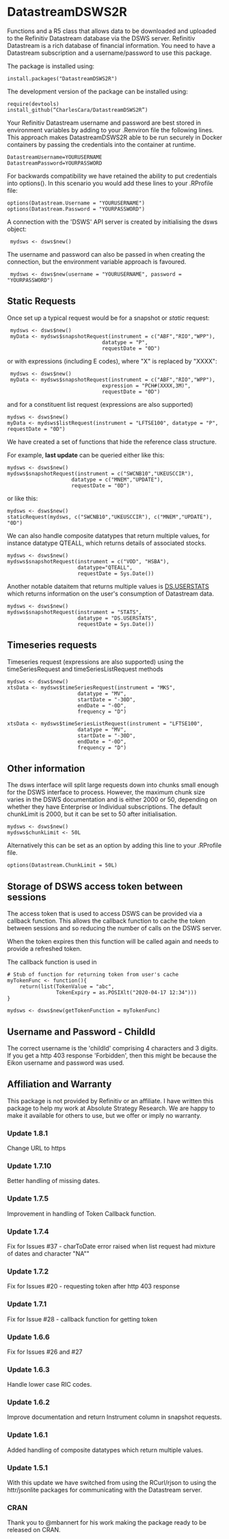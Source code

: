 # DatastreamDSWS2R
Functions and a R5 class that allows data to be downloaded and uploaded to the Refinitiv Datastream database via the DSWS server.  Refinitiv Datastream is a rich database of financial information.  You need to have a Datastream subscription and a username/password to use this package.

The package is installed using:

    install.packages("DatastreamDSWS2R")
    
The development version of the package can be installed using:

    require(devtools)
    install_github(“CharlesCara/DatastreamDSWS2R”)

Your Refinitiv Datastream username and password are best stored in environment variables by adding to your .Renviron file the following
lines.  This approach makes DatastreamDSWS2R able to be run securely in Docker containers by passing the credentials into the container at
runtime.

    DatastreamUsername=YOURUSERNAME
    DatastreamPassword=YOURPASSWORD

For backwards compatibility we have retained the ability to put credentials into options().  In this scenario you would add these lines to your .RProfile file:

    options(Datastream.Username = "YOURUSERNAME")
    options(Datastream.Password = "YOURPASSWORD")

A connection with the 'DSWS' API server is created by initialising the dsws object:

     mydsws <- dsws$new()

The username and password can also be passed in when creating the connection, but the environment variable approach is favoured.

     mydsws <- dsws$new(username = "YOURUSERNAME", password = "YOURPASSWORD")
     
     
## Static Requests
Once set up a typical request would be for a snapshot or *static* request:

     mydsws <- dsws$new()
     myData <- mydsws$snapshotRequest(instrument = c("ABF","RIO","WPP"),
                                   datatype = "P",
                                   requestDate = "0D")

or with expressions (including E codes), where "X" is replaced by "XXXX":

     mydsws <- dsws$new()
     myData <- mydsws$snapshotRequest(instrument = c("ABF","RIO","WPP"),
                                   expression = "PCH#(XXXX,3M)",
                                   requestDate = "0D")

and for a constituent list request (expressions are also supported)

    mydsws <- dsws$new()
    myData <- mydsws$listRequest(instrument = "LFTSE100", datatype = "P", requestDate = "0D")

We have created a set of functions that hide the reference class structure.

For example, **last update** can be queried either like this: 

    mydsws <- dsws$new()
    mydsws$snapshotRequest(instrument = c("SWCNB10","UKEUSCCIR"), 
                         datatype = c("MNEM","UPDATE"), 
                         requestDate = "0D")

or like this:

    mydsws <- dsws$new()
    staticRequest(mydsws, c("SWCNB10","UKEUSCCIR"), c("MNEM","UPDATE"), "0D")

We can also handle composite datatypes that return multiple values, for instance datatype QTEALL, which returns details of associated stocks.

    mydsws <- dsws$new()
    mydsws$snapshotRequest(instrument = c("VOD", "HSBA"),
                           datatype="QTEALL",
                           requestDate = Sys.Date())


Another notable dataitem that returns multiple values is [DS.USERSTATS](https://developers.refinitiv.com/en) which returns information on the user's consumption of Datastream data.

    mydsws <- dsws$new()
    mydsws$snapshotRequest(instrument = "STATS",
                           datatype = "DS.USERSTATS",
                           requestDate = Sys.Date())



## Timeseries requests
Timeseries request (expressions are also supported) using the timeSeriesRequest and timeSeriesListRequest methods

    mydsws <- dsws$new()
    xtsData <- mydsws$timeSeriesRequest(instrument = "MKS",
                           datatype = "MV",
                           startDate = "-30D",
                           endDate = "-0D",
                           frequency = "D")

    xtsData <- mydsws$timeSeriesListRequest(instrument = "LFTSE100",
                           datatype = "MV",
                           startDate = "-30D",
                           endDate = "-0D",
                           frequency = "D")


## Other information
The dsws interface will split large requests down into chunks small enough for the DSWS interface to process.  However, the maximum chunk size varies in the DSWS documentation and is either 2000 or 50, depending on whether they have Enterprise or Individual subscriptions.  The default chunkLimit is 2000, but it can be set to 50 after initialisation. 

    mydsws <- dsws$new()
    mydsws$chunkLimit <- 50L

Alternatively this can be set as an option by adding this line to your .RProfile file.

    options(Datastream.ChunkLimit = 50L)

## Storage of DSWS access token between sessions

The access token that is used to access DSWS can be provided via a callback function. This allows
the callback function to cache the token between sessions and so reducing the number of calls on the DSWS server.

When the token expires then this function will be called again and needs to provide a refreshed token.  

The callback function is used in 

    # Stub of function for returning token from user's cache
    myTokenFunc <- function(){
        return(list(TokenValue = "abc",
                    TokenExpiry = as.POSIXlt("2020-04-17 12:34")))
    }

    mydsws <- dsws$new(getTokenFunction = myTokenFunc)

## Username and Password - ChildId
The correct username is the 'childId' comprising 4 characters and 3 digits.  If you get a http 403 response 'Forbidden', then this might be because the Eikon username and password was used. 

## Affiliation and Warranty
This package is not provided by Refinitiv or an affiliate. I have written this package to help my work at Absolute Strategy 
Research.  We are happy to make it available for others to use, but we offer or imply no warranty. 

### Update 1.8.1
Change URL to https

### Update 1.7.10
Better handling of missing dates.

### Update 1.7.5
Improvement in handling of Token Callback function.

### Update 1.7.4
Fix for Issues #37 - charToDate error raised when list request had mixture of dates and character "NA""

### Update 1.7.2
Fix for Issues #20 - requesting token after http 403 response

### Update 1.7.1
Fix for Issue #28 - callback function for getting token 


### Update 1.6.6
Fix for Issues #26 and #27

### Update 1.6.3
Handle lower case RIC codes.

### Update 1.6.2
Improve documentation and return Instrument column in snapshot requests.

### Update 1.6.1
Added handling of composite datatypes which return multiple values.

### Update 1.5.1
With this update we have switched from using the RCurl/rjson to using the httr/jsonlite packages for communicating with the Datastream server. 


### CRAN
Thank you to @mbannert for his work making the package ready to be released on CRAN. 


